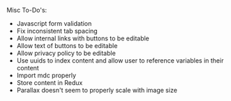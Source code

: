 Misc To-Do's:
- Javascript form validation
- Fix inconsistent tab spacing
- Allow internal links with buttons to be editable
- Allow text of buttons to be editable
- Allow privacy policy to be editable
- Use uuids to index content and allow user to reference variables in their content
- Import mdc properly
- Store content in Redux
- Parallax doesn't seem to properly scale with image size

